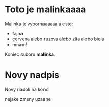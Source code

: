# Toto je malinkaaaa

Malinka je vybornaaaaaa a este:

* fajna
* cervena alebo ruzova alebo zlta alebo biela
* mnam!

Koniec suboru **malinka**.

# Novy nadpis

Novy riadok na konci


nejake zmeny uzasne